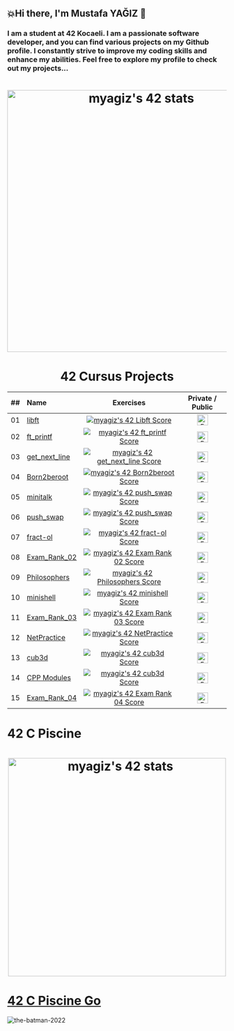 ## 💥Hi there, I'm Mustafa YAĞIZ 👋

### I am a student at 42 Kocaeli. I am a passionate software developer, and you can find various projects on my Github profile. I constantly strive to improve my coding skills and enhance my abilities. Feel free to explore my profile to check out my projects...

<h1 align="center"!</h1>
<a align="center" href="https://profile.intra.42.fr/users/myagiz"><center><img align="center" width="600px" src="https://badge42.vercel.app/api/v2/cl7ogw1d800060gl08xulbt98/stats?cursusId=21&coalitionId=359" alt="myagiz's 42 stats" alt="myagiz's 42 stats" /></center></a>

<h1 align="center"> 42 Cursus Projects </h1>
    

| ## | Name | Exercises | Private / Public |
|:----:|:-----------------------------------|:------------------:|:------------------:|
| 01 | <a href="https://github.com/myagjz/42cursus-libft">libft</a> |<a href="https://github.com/myagjz/42cursus-Libft"><img src="https://badge42.vercel.app/api/v2/cl7ogw1d800060gl08xulbt98/project/2820243" alt="myagiz's 42 Libft Score" /></a>|<img width="25" alt="5" src="https://github.com/myagjz/myagjz/assets/112881823/67a55974-e6db-4e3f-a438-a337dfb81042">|
| 02 | <a href="https://github.com/myagjz/42cursus-ft_printf">ft_printf</a> |<a href="https://github.com/myagjz/42cursus-ft_printf"><img src="https://badge42.vercel.app/api/v2/cl7ogw1d800060gl08xulbt98/project/2851248" alt="myagiz's 42 ft_printf Score" /></a>|<img width="25" alt="5" src="https://github.com/myagjz/myagjz/assets/112881823/67a55974-e6db-4e3f-a438-a337dfb81042">|
| 03 | <a href="https://github.com/myagjz/42cursus-get_next_line">get_next_line</a> |<a href="https://github.com/myagjz/42cursus-get_next_line"><img src="https://badge42.vercel.app/api/v2/cl7ogw1d800060gl08xulbt98/project/2896755" alt="myagiz's 42 get_next_line Score" /></a>|<img width="25" alt="5" src="https://github.com/myagjz/myagjz/assets/112881823/67a55974-e6db-4e3f-a438-a337dfb81042">|
| 04 | <a href="https://github.com/myagjz/42-Born2beroot">Born2beroot</a>|<a href="https://github.com/myagjz/42-Born2beroot"><img src="https://badge42.vercel.app/api/v2/cl7ogw1d800060gl08xulbt98/project/2896773" alt="myagiz's 42 Born2beroot Score" /></a>|<img width="25" alt="5" src="https://github.com/myagjz/myagjz/assets/112881823/67a55974-e6db-4e3f-a438-a337dfb81042">|
| 05 | <a href="https://github.com/myagjz/42-minitalk">minitalk</a>|<a href="https://github.com/myagjz/42-minitalk"><img src="https://badge42.vercel.app/api/v2/cl7ogw1d800060gl08xulbt98/project/3091674" alt="myagiz's 42 push_swap Score" /></a>|<img width="25" alt="5" src="https://github.com/myagjz/myagjz/assets/112881823/67a55974-e6db-4e3f-a438-a337dfb81042">|
| 06 | <a href="https://github.com/myagjz/42-push_swap">push_swap</a>|<a href="https://github.com/myagjz/42-push_swap"><img src="https://badge42.vercel.app/api/v2/cl7ogw1d800060gl08xulbt98/project/3091674" alt="myagiz's 42 push_swap Score" /></a>|<img width="25" alt="5" src="https://github.com/myagjz/myagjz/assets/112881823/ee5be70b-c73c-4647-8aac-baebca5865a9">|
| 07 | <a href="https://github.com/myagjz/42-fract-ol">fract-ol</a>|<a href="https://github.com/myagjz/42-fract-ol"><img src="https://badge42.vercel.app/api/v2/cl7ogw1d800060gl08xulbt98/project/3103287" alt="myagiz's 42 fract-ol Score" /></a>|<img width="25" alt="5" src="https://github.com/myagjz/myagjz/assets/112881823/67a55974-e6db-4e3f-a438-a337dfb81042">|
| 08 | <a href="https://github.com/myagjz/42-Exam_Rank_02">Exam_Rank_02</a>|<a href="https://github.com/myagjz/42-Exam_Rank_02"><img src="https://badge42.vercel.app/api/v2/cl7ogw1d800060gl08xulbt98/project/2933000" alt="myagiz's 42 Exam Rank 02 Score" /></a>|<img width="25" alt="5" src="https://github.com/myagjz/myagjz/assets/112881823/67a55974-e6db-4e3f-a438-a337dfb81042">|
| 09 | <a href="https://github.com/myagjz/42-Philosophers">Philosophers</a>|<a href="https://github.com/myagjz/42-Philosophers"><img src="https://badge42.vercel.app/api/v2/cl7ogw1d800060gl08xulbt98/project/3108754" alt="myagiz's 42 Philosophers Score" /></a>|<img width="25" alt="5" src="https://github.com/myagjz/myagjz/assets/112881823/ee5be70b-c73c-4647-8aac-baebca5865a9">|
| 10 | <a href="https://github.com/myagjz/42-minishell">minishell</a>|<a href="https://github.com/myagjz/42-minishell"><img src="https://badge42.vercel.app/api/v2/cl7ogw1d800060gl08xulbt98/project/3110533" alt="myagiz's 42 minishell Score" /></a>|<img width="25" alt="5" src="https://github.com/myagjz/myagjz/assets/112881823/ee5be70b-c73c-4647-8aac-baebca5865a9">|
| 11 | <a href="https://github.com/myagjz/42-Exam_Rank_03">Exam_Rank_03</a>|<a href="https://github.com/myagjz/42-Exam_Rank_03"><img src="https://badge42.vercel.app/api/v2/cl7ogw1d800060gl08xulbt98/project/3109799" alt="myagiz's 42 Exam Rank 03 Score" /></a>|<img width="25" alt="5" src="https://github.com/myagjz/myagjz/assets/112881823/67a55974-e6db-4e3f-a438-a337dfb81042">|
| 12 | <a href="https://github.com/myagjz/NetPractice">NetPractice</a>|<a href="https://github.com/JaeSeoKim/badge42"><img src="https://badge42.vercel.app/api/v2/cl7ogw1d800060gl08xulbt98/project/3207048" alt="myagiz's 42 NetPractice Score" /></a>|<img width="25" alt="5" src="https://github.com/myagjz/myagjz/assets/112881823/ee5be70b-c73c-4647-8aac-baebca5865a9">|
| 13 | <a href="https://github.com/myagjz/cub3d">cub3d</a>|<a href="https://github.com/JaeSeoKim/badge42"><img src="https://badge42.vercel.app/api/v2/cl7ogw1d800060gl08xulbt98/project/3207152" alt="myagiz's 42 cub3d Score" /></a>|<img width="25" alt="5" src="https://github.com/myagjz/myagjz/assets/112881823/ee5be70b-c73c-4647-8aac-baebca5865a9">|
| 14 | <a href="https://github.com/myagjz/CPP-Modules">CPP Modules</a>|<a href="https://github.com/JaeSeoKim/badge42"><img src="https://badge42.vercel.app/api/v2/cl7ogw1d800060gl08xulbt98/project/3207152" alt="myagiz's 42 cub3d Score" /></a>|<img width="25" alt="5" src="https://github.com/myagjz/myagjz/assets/112881823/ee5be70b-c73c-4647-8aac-baebca5865a9">|
| 15 | <a href="https://github.com/myagjz/42-Exam_Rank_04">Exam_Rank_04</a>|<a href="https://github.com/JaeSeoKim/badge42"><img src="https://badge42.vercel.app/api/v2/cl7ogw1d800060gl08xulbt98/project/3211446" alt="myagiz's 42 Exam Rank 04 Score" /></a>|<img width="25" alt="5" src="https://github.com/myagjz/myagjz/assets/112881823/ee5be70b-c73c-4647-8aac-baebca5865a9">|
   
# 42 C Piscine
<h1 align="center"!</h1>
<a href="https://github.com/myagjz/42Ecole-Piscine"><img width="500px" src="https://badge42.vercel.app/api/v2/cl7ogw1d800060gl08xulbt98/stats?cursusId=9&coalitionId=245" alt="myagiz's 42 stats" /></a>

# <a href="https://github.com/myagjz/42-C_Piscine">42 C Piscine Go</a>

![the-batman-2022](https://github.com/myagjz/myagjz/assets/112881823/62a66408-35ff-40ff-b240-144ef52a3410)

<!--
**myagjz/myagjz** is a ✨ _special_ ✨ repository because its `README.md` (this file) appears on your GitHub profile.


Here are some ideas to get you started:

- 🔭 I’m currently working on ...
- 🌱 I’m currently learning ...
- 👯 I’m looking to collaborate on ...
- 🤔 I’m looking for help with ...
- 💬 Ask me about ...
- 📫 How to reach me: ...
- 😄 Pronouns: ...
- ⚡ Fun fact: ...
-->
